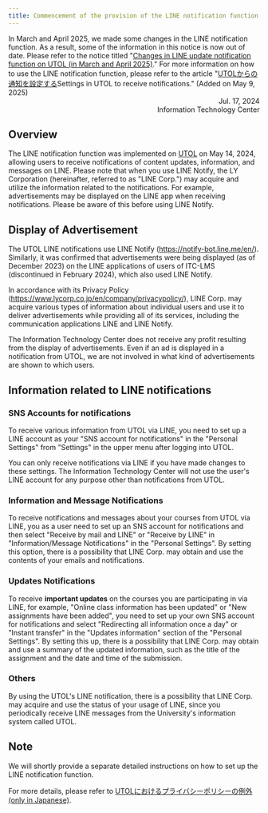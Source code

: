 ```yaml
---
title: Commencement of the provision of the LINE notification function on UTOL and precautions for when using the function
---
```


<div class="box">
    In March and April 2025, we made some changes in the LINE notification function. As a result, some of the information in this notice is now out of date. Please refer to the notice titled "<a href="/en/notice/2025/0514-utol-notification-line/">Changes in LINE update notification function on UTOL (in March and April 2025)</a>." For more information on how to use the LINE notification function, please refer to the article "<a href="/en/utol/notification/">UTOLからの通知を設定する</a>Settings in UTOL to receive notifications</a>." (Added on May 9, 2025) 
</div>

<div style="text-align: right;">
<span>Jul. 17, 2024</span><br />
<span>Information Technology Center</span><br />
</div>

## Overview

The LINE notification function was implemented on [UTOL](/utol/) on May 14, 2024, allowing users to receive notifications of content updates, information, and messages on LINE. Please note that when you use LINE Notify, the LY Corporation (hereinafter, referred to as "LINE Corp.") may acquire and utilize the information related to the notifications. For example, advertisements may be displayed on the LINE app when receiving notifications. Please be aware of this before using LINE Notify.

## Display of Advertisement

The UTOL LINE notifications use LINE Notify (<https://notify-bot.line.me/en/>). Similarly, it was confirmed that advertisements were being displayed (as of December 2023) on the LINE applications of users of ITC-LMS (discontinued in February 2024), which also used LINE Notify.

In accordance with its Privacy Policy (<https://www.lycorp.co.jp/en/company/privacypolicy/>), LINE Corp. may acquire various types of information about individual users and use it to deliver advertisements while providing all of its services, including the communication applications LINE and LINE Notify.

The Information Technology Center does not receive any profit resulting from the display of advertisements. Even if an ad is displayed in a notification from UTOL, we are not involved in what kind of advertisements are shown to which users.

## Information related to LINE notifications

### SNS Accounts for notifications

To receive various information from UTOL via LINE, you need to set up a LINE account as your "SNS account for notifications" in the "Personal Settings" from "Settings" in the upper menu after logging into UTOL.

You can only receive notifications via LINE if you have made changes to these settings. The Information Technology Center will not use the user's LINE account for any purpose other than notifications from UTOL.

### Information and Message Notifications

To receive notifications and messages about your courses from UTOL via LINE, you as a user need to set up an SNS account for notifications and then select "Receive by mail and LINE" or "Receive by LINE" in "Information/Message Notifications" in the "Personal Settings".
By setting this option, there is a possibility that LINE Corp. may obtain and use the contents of your emails and notifications.

### Updates Notifications

To receive **important updates** on the courses you are participating in via LINE, for example, "Online class information has been updated" or "New assignments have been added", you need to set up your own SNS account for notifications and select "Redirecting all information once a day" or "Instant transfer" in the "Updates information" section of the "Personal Settings". By setting this up, there is a possibility that LINE Corp. may obtain and use a summary of the updated information, such as the title of the assignment and the date and time of the submission.

### Others

By using the UTOL's LINE notification, there is a possibility that LINE Corp. may acquire and use the status of your usage of LINE, since you periodically receive LINE messages from the University's information system called UTOL.

## Note

We will shortly provide a separate detailed instructions on how to set up the LINE notification function.

For more details, please refer to [UTOLにおけるプライバシーポリシーの例外 (only in Japanese)](https://media.itc.u-tokyo.ac.jp/policy.html#utolPolicy).
